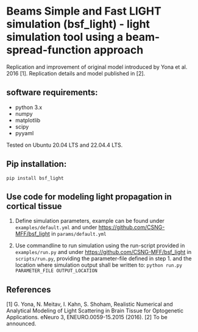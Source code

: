 # Beams Simple and Fast LIGHT simulation (bsf_light) - light simulation tool using a beam-spread-function approach

Replication and improvement of original model introduced by Yona et al. 2016 [1]. Replication details and model published in [2].

## software requirements:

* python 3.x
* numpy
* matplotlib
* scipy
* pyyaml

Tested on Ubuntu 20.04 LTS and 22.04.4 LTS.

## Pip installation:

```pip install bsf_light```

## Use code for modeling light propagation in cortical tissue

1. Define simulation parameters, example can be found under `examples/default.yml` and under https://github.com/CSNG-MFF/bsf_light in `params/default.yml`

2. Use commandline to run simulation using the run-script provided in `examples/run.py` and under https://github.com/CSNG-MFF/bsf_light in `scripts/run.py`, providing the parameter-file defined in step 1. and the location where simulation output shall be written to:
    ```python run.py PARAMETER_FILE OUTPUT_LOCATION```

## References

[1] G. Yona, N. Meitav, I. Kahn, S. Shoham, Realistic Numerical and Analytical Modeling of Light Scattering in Brain Tissue for Optogenetic Applications. eNeuro 3, ENEURO.0059-15.2015 (2016).
[2] To be announced.

